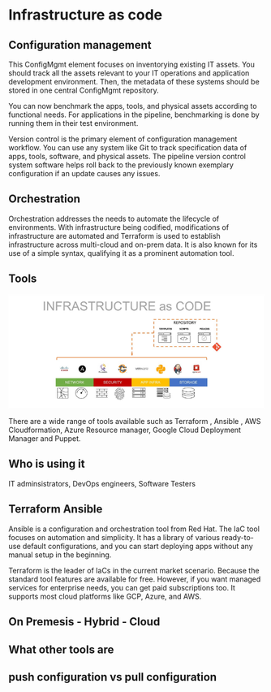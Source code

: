 # Infrastructure as code

## Configuration management

This ConfigMgmt element focuses on inventorying existing IT assets. You should track all the assets relevant to your IT operations and application development environment. Then, the metadata of these systems should be stored in one central ConfigMgmt repository. 

You can now benchmark the apps, tools, and physical assets according to functional needs. For applications in the pipeline, benchmarking is done by running them in their test environment. 


Version control is the primary element of configuration management workflow. You can use any system like Git to track specification data of apps, tools, software, and physical assets. The pipeline version control system software helps roll back to the previously known exemplary configuration if an update causes any issues. 

## Orchestration

Orchestration addresses the needs to automate the lifecycle of environments. With infrastructure being codified, modifications of infrastructure are automated and Terraform is used to establish infrastructure across multi-cloud and on-prem data. It is also known for its use of a simple syntax, qualifying it as a prominent automation tool.

## Tools

![Alt text](pics/IaCtools.PNG "a title")

There are a wide range of tools available such as Terraform , Ansible , AWS Cloudformation, Azure Resource manager, Google Cloud Deployment Manager and Puppet.

## Who is using it

IT adminsistrators, DevOps engineers, Software Testers

## Terraform Ansible

Ansible is a configuration and orchestration tool from Red Hat. The IaC tool focuses on automation and simplicity. It has a library of various ready-to-use default configurations, and you can start deploying apps without any manual setup in the beginning.

Terraform is the leader of IaCs in the current market scenario. Because the standard tool features are available for free. However, if you want managed services for enterprise needs, you can get paid subscriptions too. It supports most cloud platforms like GCP, Azure, and AWS.  

## On Premesis - Hybrid - Cloud



## What other tools are 



## push configuration vs pull configuration



